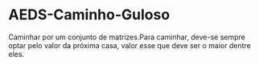 # AEDS-Caminho-Guloso
Caminhar por um conjunto de matrizes.Para caminhar, deve-se sempre optar pelo valor da próxima casa, valor esse que deve ser o maior dentre eles.
